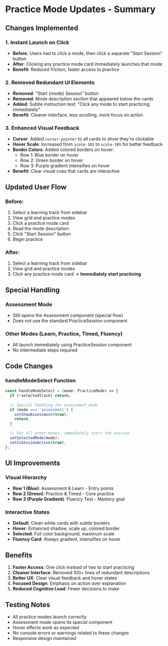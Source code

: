 # Practice Mode Updates - Summary

## Changes Implemented

### 1. **Instant Launch on Click**
- **Before**: Users had to click a mode, then click a separate "Start Session" button
- **After**: Clicking any practice mode card immediately launches that mode
- **Benefit**: Reduced friction, faster access to practice

### 2. **Removed Redundant UI Elements**
- **Removed**: "Start {mode} Session" button
- **Removed**: Mode description section that appeared below the cards
- **Added**: Subtle instruction text: "Click any mode to start practicing immediately"
- **Benefit**: Cleaner interface, less scrolling, more focus on action

### 3. **Enhanced Visual Feedback**
- **Cursor**: Added `cursor-pointer` to all cards to show they're clickable
- **Hover Scale**: Increased from `scale-102` to `scale-105` for better feedback
- **Border Colors**: Added colored borders on hover:
  - Row 1: Blue border on hover
  - Row 2: Green border on hover
  - Row 3: Purple gradient intensifies on hover
- **Benefit**: Clear visual cues that cards are interactive

## Updated User Flow

### Before:
1. Select a learning track from sidebar
2. View grid and practice modes
3. Click a practice mode card
4. Read the mode description
5. Click "Start Session" button
6. Begin practice

### After:
1. Select a learning track from sidebar
2. View grid and practice modes
3. Click any practice mode card → **Immediately start practicing**

## Special Handling

### Assessment Mode
- Still opens the Assessment component (special flow)
- Does not use the standard PracticeSession component

### Other Modes (Learn, Practice, Timed, Fluency)
- All launch immediately using PracticeSession component
- No intermediate steps required

## Code Changes

### handleModeSelect Function
```typescript
const handleModeSelect = (mode: PracticeMode) => {
  if (!selectedTrack) return;
  
  // Special handling for assessment mode
  if (mode === 'assessment') {
    setShowAssessment(true);
    return;
  }
  
  // For all other modes, immediately start the session
  setSelectedMode(mode);
  setIsSessionActive(true);
};
```

## UI Improvements

### Visual Hierarchy
- **Row 1 (Blue)**: Assessment & Learn - Entry points
- **Row 2 (Green)**: Practice & Timed - Core practice
- **Row 3 (Purple Gradient)**: Fluency Test - Mastery goal

### Interactive States
- **Default**: Clean white cards with subtle borders
- **Hover**: Enhanced shadow, scale up, colored border
- **Selected**: Full color background, maximum scale
- **Fluency Card**: Always gradient, intensifies on hover

## Benefits

1. **Faster Access**: One click instead of two to start practicing
2. **Cleaner Interface**: Removed 100+ lines of redundant descriptions
3. **Better UX**: Clear visual feedback and hover states
4. **Focused Design**: Emphasis on action over explanation
5. **Reduced Cognitive Load**: Fewer decisions to make

## Testing Notes

- All practice modes launch correctly
- Assessment mode opens its special component
- Hover effects work as expected
- No console errors or warnings related to these changes
- Responsive design maintained